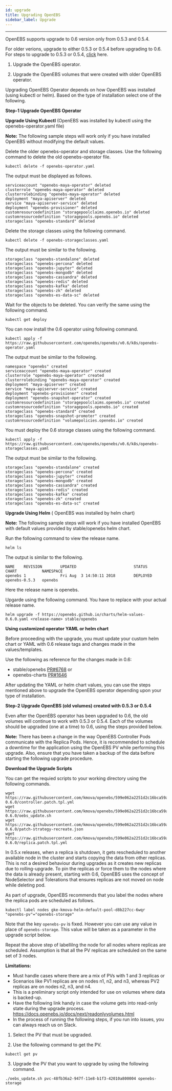 ```yaml
---
id: upgrade
title: Upgrading OpenEBS
sidebar_label: Upgrade
---
```


------

OpenEBS supports upgrade to 0.6 version only from 0.5.3 and 0.5.4.

For older verions, upgrade to either 0.5.3 or 0.5.4 before upgrading to 0.6. For steps to upgrade to 0.5.3 or 0.5.4, [click](https://v05-docs.openebs.io/) here.


1. Upgrade the OpenEBS operator.

2. Upgrade the OpenEBS volumes that were created with older OpenEBS operator.

Upgrading OpenEBS Operator depends on how OpenEBS was installed (using kubectl or helm). Based on the type of installation select one of the following.

**Step-1 Upgrade OpenEBS Operator**

**Upgrade Using Kubectl** (OpenEBS was installed by kubectl using the openebs-operator.yaml file)

**Note:** The following sample steps will work only if you have installed OpenEBS without modifying the default values.

Delete the older openebs-operator and storage classes. Use the following command to delete the old openebs-operator file.

```
kubectl delete -f openebs-operator.yaml
```

The output must be displayed as follows.
```
serviceaccount "openebs-maya-operator" deleted
clusterrole "openebs-maya-operator" deleted
clusterrolebinding "openebs-maya-operator" deleted
deployment "maya-apiserver" deleted
service "maya-apiserver-service" deleted
deployment "openebs-provisioner" deleted
customresourcedefinition "storagepoolclaims.openebs.io" deleted
customresourcedefinition "storagepools.openebs.io" deleted
storageclass "openebs-standard" deleted
```

Delete the storage classes using the following command.

```
kubectl delete -f openebs-storageclasses.yaml
```

The output must be similar to the following.
```
storageclass "openebs-standalone" deleted
storageclass "openebs-percona" deleted
storageclass "openebs-jupyter" deleted
storageclass "openebs-mongodb" deleted
storageclass "openebs-cassandra" deleted
storageclass "openebs-redis" deleted
storageclass "openebs-kafka" deleted
storageclass "openebs-zk" deleted
storageclass "openebs-es-data-sc" deleted
```

Wait for the objects to be deleted. You can verify the same using the following command.

```
kubectl get deploy
```

You can now install the 0.6 operator using following command.

```
kubectl apply -f https://raw.githubusercontent.com/openebs/openebs/v0.6/k8s/openebs-operator.yaml
```

The output must be similar to the following.

```
namespace "openebs" created
serviceaccount "openebs-maya-operator" created
clusterrole "openebs-maya-operator" created
clusterrolebinding "openebs-maya-operator" created
deployment "maya-apiserver" created
service "maya-apiserver-service" created
deployment "openebs-provisioner" created
deployment "openebs-snapshot-operator" created
customresourcedefinition "storagepoolclaims.openebs.io" created
customresourcedefinition "storagepools.openebs.io" created
storageclass "openebs-standard" created
storageclass "openebs-snapshot-promoter" created
customresourcedefinition "volumepolicies.openebs.io" created
```

You must deploy the 0.6 storage classes using the following command.

```
kubectl apply -f https://raw.githubusercontent.com/openebs/openebs/v0.6/k8s/openebs-storageclasses.yaml
```

The output must be similar to the following.

```
storageclass "openebs-standalone" created
storageclass "openebs-percona" created
storageclass "openebs-jupyter" created
storageclass "openebs-mongodb" created
storageclass "openebs-cassandra" created
storageclass "openebs-redis" created
storageclass "openebs-kafka" created
storageclass "openebs-zk" created
storageclass "openebs-es-data-sc" created
```

**Upgrade Using Helm** ( OpenEBS was installed by helm chart)

**Note:** The following sample steps will work if you have installed OpenEBS with default values provided by stable/openebs helm chart.

Run the following command to view the release name.

```
helm ls
```

The output is similar to the following.

```
NAME    REVISION        UPDATED                         STATUS          CHART           NAMESPACE
openebs 1               Fri Aug  3 14:50:11 2018        DEPLOYED        openebs-0.5.3   openebs
```

Here the release name is openebs.

Upgarde using the following command. You have to replace <release-name> with your actual release name.

```
helm upgrade -f https://openebs.github.io/charts/helm-values-0.6.0.yaml <release-name> stable/openebs
```

**Using customized operator YAML or helm chart**

Before proceeding with the upgrade, you must update your custom helm chart or YAML with 0.6 release tags and changes made in the values/templates.

Use the following as reference for the changes made in 0.6: 

- stable/openebs [PR#6768](https://github.com/helm/charts/pull/6768) or 
- openebs-charts [PR#1646](https://github.com/openebs/openebs/pull/1646)

After updating the YAML or helm chart values, you can use the steps mentioned above to upgrade the OpenEBS operator depending upon your type of installation.

**Step-2 Upgrade OpenEBS (old volumes) created with 0.5.3 or 0.5.4**

Even after the OpenEBS operator has been upgraded to 0.6, the old volumes will continue to work with 0.5.3 or 0.5.4. Each of the volumes should be upgraded (one at a time) to 0.6, using the steps provided below.

**Note:** There has been a change in the way OpenEBS Controller Pods communicate with the Replica Pods. Hence, it is recommended to schedule a downtime for the application using the OpenEBS PV while performing this upgrade. Also, ensure that you have taken a backup of the data before starting the following upgrade procedure.

**Download the Upgrade Scripts**

You can get the requied scripts to your working directory using the following commands.

```
wget https://raw.githubusercontent.com/kmova/openebs/599e062a2251d2c16bca59aeac4a7ed77e445e6e/k8s/upgrades/0.5.x-0.6.0/controller.patch.tpl.yml
wget https://raw.githubusercontent.com/kmova/openebs/599e062a2251d2c16bca59aeac4a7ed77e445e6e/k8s/upgrades/0.5.x-0.6.0/oebs_update.sh
wget https://raw.githubusercontent.com/kmova/openebs/599e062a2251d2c16bca59aeac4a7ed77e445e6e/k8s/upgrades/0.5.x-0.6.0/patch-strategy-recreate.json
wget https://raw.githubusercontent.com/kmova/openebs/599e062a2251d2c16bca59aeac4a7ed77e445e6e/k8s/upgrades/0.5.x-0.6.0/replica.patch.tpl.yml
```

In 0.5.x releases, when a replica is shutdown, it gets rescheduled to another available node in the cluster and starts copying the data from other replicas. This is not a desired behaviour during upgrades as it creates new replicas due to rolling-upgrade. To pin the replicas or force them to the nodes where the data is already present, starting with 0.6, OpenEBS uses the concept of NodeSelector and Tolerations that ensures replicas are not moved on node while deleting pod.

As part of upgrade, OpenEBS recommends that you label the nodes where the replica pods are scheduled as follows.

```
kubectl label nodes gke-kmova-helm-default-pool-d8b227cc-6wqr "openebs-pv"="openebs-storage"
```

Note that the key `openebs-pv` is fixed. However you can use any value in place of `openebs-storage`. This value will be taken as a parameter in the upgrade script below. 

Repeat the above step of labellilng the node for all nodes where replicas are scheduled. Assumption is that all the PV replicas are scheduled on the same set of 3 nodes. 


**Limitations:**

- Must handle cases where there are a mix of PVs with 1 and 3 replicas or 
- Scenarios like PV1 replicas are on nodes n1, n2, and n3, whereas PV2 replicas are on nodes n2, n3, and n4.
- This is a preliminary script only intended for use on volumes where data is backed-up.
- Have the following link handy in case the volume gets into read-only state during the upgrade process.
  https://docs.openebs.io/docs/next/readonlyvolumes.html
- In the process of running the following steps, if you run into issues, you can always reach us on Slack.

1. Select the PV that must be upgraded.

2. Use the following command to get the PV.

```
kubectl get pv
```

3. Upgrade the PV that you want to upgrade by using the following command.

```
./oebs_update.sh pvc-48fb36a2-947f-11e8-b1f3-42010a800004 openebs-storage

```




<!-- Hotjar Tracking Code for https://docs.openebs.io -->
<script>
   (function(h,o,t,j,a,r){
       h.hj=h.hj||function(){(h.hj.q=h.hj.q||[]).push(arguments)};
       h._hjSettings={hjid:785693,hjsv:6};
       a=o.getElementsByTagName('head')[0];
       r=o.createElement('script');r.async=1;
       r.src=t+h._hjSettings.hjid+j+h._hjSettings.hjsv;
       a.appendChild(r);
   })(window,document,'https://static.hotjar.com/c/hotjar-','.js?sv=');
</script>
